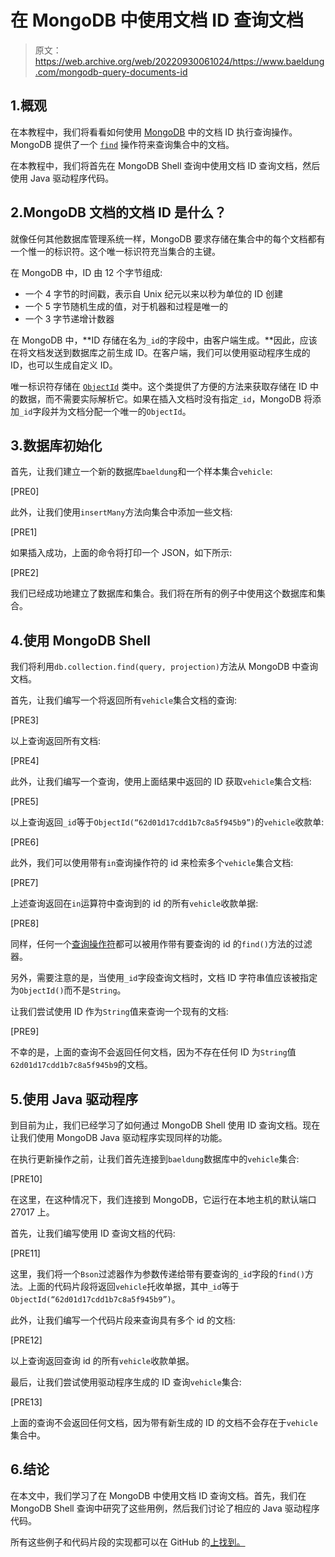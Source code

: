 # 在 MongoDB 中使用文档 ID 查询文档

> 原文：<https://web.archive.org/web/20220930061024/https://www.baeldung.com/mongodb-query-documents-id>

## 1.概观

在本教程中，我们将看看如何使用 [MongoDB](/web/20220810175714/https://www.baeldung.com/java-mongodb) 中的文档 ID 执行查询操作。MongoDB 提供了一个 [`find`](/web/20220810175714/https://www.baeldung.com/mongodb-find) 操作符来查询集合中的文档。

在本教程中，我们将首先在 MongoDB Shell 查询中使用文档 ID 查询文档，然后使用 Java 驱动程序代码。

## 2.MongoDB 文档的文档 ID 是什么？

就像任何其他数据库管理系统一样，MongoDB 要求存储在集合中的每个文档都有一个惟一的标识符。这个唯一标识符充当集合的主键。

在 MongoDB 中，ID 由 12 个字节组成:

*   一个 4 字节的时间戳，表示自 Unix 纪元以来以秒为单位的 ID 创建
*   一个 5 字节随机生成的值，对于机器和过程是唯一的
*   一个 3 字节递增计数器

在 MongoDB 中，**ID 存储在名为`_id`的字段中，由客户端生成。**因此，应该在将文档发送到数据库之前生成 ID。在客户端，我们可以使用驱动程序生成的 ID，也可以生成自定义 ID。

唯一标识符存储在 [`ObjectId`](https://web.archive.org/web/20220810175714/https://www.mongodb.com/docs/manual/reference/method/ObjectId/) 类中。这个类提供了方便的方法来获取存储在 ID 中的数据，而不需要实际解析它。如果在插入文档时没有指定`_id`，MongoDB 将添加`_id`字段并为文档分配一个唯一的`ObjectId`。

## 3.数据库初始化

首先，让我们建立一个新的数据库`baeldung`和一个样本集合`vehicle`:

[PRE0]

此外，让我们使用`insertMany`方法向集合中添加一些文档:

[PRE1]

如果插入成功，上面的命令将打印一个 JSON，如下所示:

[PRE2]

我们已经成功地建立了数据库和集合。我们将在所有的例子中使用这个数据库和集合。

## 4.使用 MongoDB Shell

我们将利用`db.collection.find(query, projection)`方法从 MongoDB 中查询文档。

首先，让我们编写一个将返回所有`vehicle`集合文档的查询:

[PRE3]

以上查询返回所有文档:

[PRE4]

此外，让我们编写一个查询，使用上面结果中返回的 ID 获取`vehicle`集合文档:

[PRE5]

以上查询返回`_id`等于`ObjectId(“62d01d17cdd1b7c8a5f945b9”)`的`vehicle`收款单:

[PRE6]

此外，我们可以使用带有`in`查询操作符的 id 来检索多个`vehicle`集合文档:

[PRE7]

上述查询返回在`in`运算符中查询到的 id 的所有`vehicle`收款单据:

[PRE8]

同样，任何一个[查询操作符](https://web.archive.org/web/20220810175714/https://www.mongodb.com/docs/manual/reference/operator/query/)都可以被用作带有要查询的 id 的`find()`方法的过滤器。

另外，需要注意的是，当使用`_id`字段查询文档时，文档 ID 字符串值应该被指定为`ObjectId()`而不是`String`。

让我们尝试使用 ID 作为`String`值来查询一个现有的文档:

[PRE9]

不幸的是，上面的查询不会返回任何文档，因为不存在任何 ID 为`String`值`62d01d17cdd1b7c8a5f945b9`的文档。

## 5.使用 Java 驱动程序

到目前为止，我们已经学习了如何通过 MongoDB Shell 使用 ID 查询文档。现在让我们使用 MongoDB Java 驱动程序实现同样的功能。

在执行更新操作之前，让我们首先连接到`baeldung`数据库中的`vehicle`集合:

[PRE10]

在这里，在这种情况下，我们连接到 MongoDB，它运行在本地主机的默认端口 27017 上。

首先，让我们编写使用 ID 查询文档的代码:

[PRE11]

这里，我们将一个`Bson`过滤器作为参数传递给带有要查询的`_id`字段的`find()`方法。上面的代码片段将返回`vehicle`托收单据，其中`_id`等于`ObjectId(“62d01d17cdd1b7c8a5f945b9”)`。

此外，让我们编写一个代码片段来查询具有多个 id 的文档:

[PRE12]

以上查询返回查询 id 的所有`vehicle`收款单据。

最后，让我们尝试使用驱动程序生成的 ID 查询`vehicle`集合:

[PRE13]

上面的查询不会返回任何文档，因为带有新生成的 ID 的文档不会存在于`vehicle`集合中。

## 6.结论

在本文中，我们学习了在 MongoDB 中使用文档 ID 查询文档。首先，我们在 MongoDB Shell 查询中研究了这些用例，然后我们讨论了相应的 Java 驱动程序代码。

所有这些例子和代码片段的实现都可以在 GitHub 的[上找到。](https://web.archive.org/web/20220810175714/https://github.com/eugenp/tutorials/tree/master/persistence-modules/java-mongodb-3)